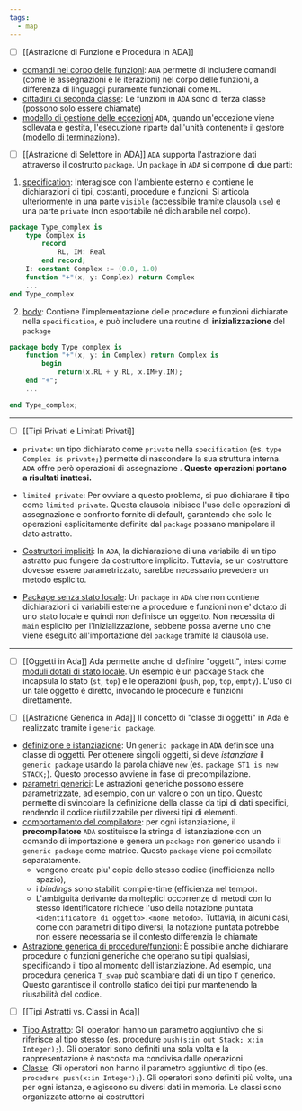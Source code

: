 ```yaml
---
tags:
  - map
---
```

- [ ] [[Astrazione di Funzione e Procedura in ADA]]
- <u>comandi nel corpo delle funzioni</u>: `ADA` permette di includere comandi (come le assegnazioni e le iterazioni) nel corpo delle funzioni, a differenza di linguaggi puramente funzionali come `ML`.
- <u>cittadini di seconda classe</u>: Le funzioni in `ADA` sono di terza classe (possono solo essere chiamate)
- <u>modello di gestione delle eccezioni</u>  `ADA`, quando un'eccezione viene sollevata e gestita, l'esecuzione riparte dall'unità contenente il gestore (<u>modello di terminazione</u>).

- [ ] [[Astrazione di Selettore in ADA]]
`ADA` supporta l'astrazione dati attraverso il costrutto `package`. Un `package` in `ADA` si compone di due parti:
1. <u>specification</u>: Interagisce con l'ambiente esterno e contiene le dichiarazioni di tipi, costanti, procedure e funzioni. Si articola ulteriormente in una parte `visible` (accessibile tramite clausola `use`) e una parte `private` (non esportabile né dichiarabile nel corpo).
```ada
package Type_complex is
	type Complex is
		record
			RL, IM: Real
		end record;
	I: constant Complex := (0.0, 1.0)
	function "+"(x, y: Complex) return Complex
	...
end Type_complex
```

2. <u>body</u>: Contiene l'implementazione delle procedure e funzioni dichiarate nella `specification`, e può includere una routine di **inizializzazione** del `package`
```ada
package body Type_complex is
	function "+"(x, y: in Complex) return Complex is
		begin
			return(x.RL + y.RL, x.IM+y.IM);
	end "+";
	...

end Type_complex;
```
___

- [ ] [[Tipi Privati e Limitati Privati]]
- `private`: un tipo dichiarato come `private` nella `specification` (es. `type Complex is private;`) permette di nascondere la sua struttura interna. `ADA` offre però  operazioni di assegnazione . **Queste operazioni portano a risultati inattesi.**

- `limited private`: Per ovviare a questo problema, si puo dichiarare il tipo come `limited private`. Questa clausola inibisce l'uso delle operazioni di assegnazione e confronto fornite di default, garantendo che solo le operazioni esplicitamente definite dal `package` possano manipolare il dato astratto.

- <u>Costruttori impliciti</u>: In `ADA`, la dichiarazione di una variabile di un tipo astratto puo fungere da costruttore implicito. Tuttavia, se un costruttore dovesse essere parametrizzato, sarebbe necessario prevedere un metodo esplicito.

- <u>Package senza stato locale</u>: Un `package` in `ADA` che non contiene dichiarazioni di variabili esterne a procedure e funzioni non e' dotato di uno stato locale e quindi non definisce un oggetto. Non necessita di `main` esplicito per l'inizializzazione, sebbene possa averne uno che viene eseguito all'importazione del `package` tramite la clausola `use`.
___

- [ ] [[Oggetti in Ada]]
Ada permette anche di definire "oggetti", intesi come <u>moduli dotati di stato locale</u>. Un esempio è un package `Stack` che incapsula lo stato (`st`, `top`) e le operazioni (`push`, `pop`, `top`, `empty`). L'uso di un tale oggetto è diretto, invocando le procedure e funzioni direttamente.

- [ ] [[Astrazione Generica in Ada]]
Il concetto di "classe di oggetti" in Ada è realizzato tramite i `generic package`.
- <u>definizione e istanziazione</u>: Un `generic package` in `ADA` definisce una classe di oggetti. Per ottenere singoli oggetti, si deve *istanziare* il `generic package` usando la parola chiave `new` (es. `package ST1 is new STACK;`). Questo processo avviene in fase di precompilazione.
- <u>parametri generici</u>: Le astrazioni generiche possono essere parametrizzate, ad esempio, con un valore o con un tipo. Questo permette di svincolare la definizione della classe da tipi di dati specifici, rendendo il codice riutilizzabile per diversi tipi di elementi.
- <u>comportamento del compilatore</u>: per ogni istanziazione, il **precompilatore** `ADA` sostituisce la stringa di istanziazione con un comando di importazione e genera un `package` non generico usando il `generic package` come matrice. Questo `package` viene poi compilato separatamente.
	- vengono create piu' copie dello stesso codice (inefficienza nello spazio),
	- i *bindings* sono stabiliti compile-time (efficienza nel tempo).
	- L'ambiguità derivante da molteplici occorrenze di metodi con lo stesso identificatore richiede l'uso della notazione puntata `<identificatore di oggetto>.<nome metodo>`. Tuttavia, in alcuni casi, come con parametri di tipo diversi, la notazione puntata potrebbe non essere necessaria se il contesto differenzia le chiamate
- <u>Astrazione generica di procedure/funzioni</u>: È possibile anche dichiarare procedure o funzioni generiche che operano su tipi qualsiasi, specificando il tipo al momento dell'istanziazione. Ad esempio, una procedura generica `T_swap` può scambiare dati di un tipo `T` generico. Questo garantisce il controllo statico dei tipi pur mantenendo la riusabilità del codice.

- [ ] [[Tipi Astratti vs. Classi in Ada]]
- <u>Tipo Astratto</u>: Gli operatori hanno un parametro aggiuntivo che si riferisce al tipo stesso (es. procedure `push(s:in out Stack; x:in Integer);`). Gli operatori sono definiti una sola volta e la rappresentazione è nascosta ma condivisa dalle operazioni
- <u>Classe</u>: Gli operatori non hanno il parametro aggiuntivo di tipo (es. `procedure push(x:in Integer);`). Gli operatori sono definiti più volte, una per ogni istanza, e agiscono su diversi dati in memoria. Le classi sono organizzate attorno ai costruttori